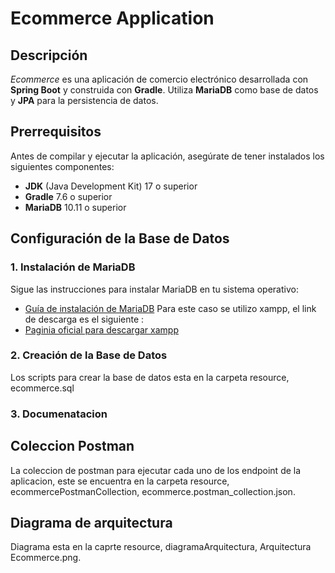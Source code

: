 # Ecommerce Application

## Descripción

_Ecommerce_ es una aplicación de comercio electrónico desarrollada con **Spring Boot** y construida con **Gradle**. Utiliza **MariaDB** como base de datos y **JPA** para la persistencia de datos.

## Prerrequisitos

Antes de compilar y ejecutar la aplicación, asegúrate de tener instalados los siguientes componentes:

- **JDK** (Java Development Kit) 17 o superior
- **Gradle** 7.6 o superior
- **MariaDB** 10.11 o superior

## Configuración de la Base de Datos

### 1. Instalación de MariaDB

Sigue las instrucciones para instalar MariaDB en tu sistema operativo:
- [Guía de instalación de MariaDB](https://mariadb.com/kb/en/installing-mariadb/)
Para este caso se utilizo xampp, el link de descarga es el siguiente :
- [Paginia oficial para descargar xampp](https://www.apachefriends.org/es/index.html)

### 2. Creación de la Base de Datos

Los scripts para crear la base de datos esta en la carpeta resource, ecommerce.sql 

### 3. Documenatacion

## Coleccion Postman
La coleccion de postman para ejecutar cada uno de los endpoint de la aplicacion, este se encuentra en la carpeta resource, ecommercePostmanCollection, ecommerce.postman_collection.json.

## Diagrama de arquitectura
Diagrama esta en la caprte resource, diagramaArquitectura, Arquitectura Ecommerce.png.
